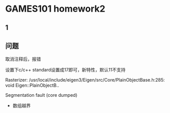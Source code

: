 # GAMES101 homework2

## 1

## 问题

取消注释后，报错

设置下c/c++ standard设置成17即可，新特性，默认11不支持



Rasterizer: /usr/local/include/eigen3/Eigen/src/Core/PlainObjectBase.h:285: void Eigen::PlainObjectB..



Segmentation fault (core dumped)

- 数组越界
